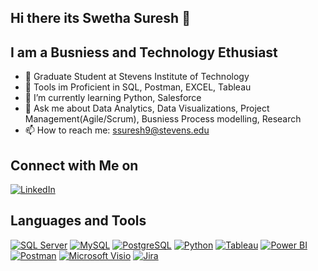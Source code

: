 ## Hi there its Swetha Suresh 👋

## I am a Busniess and Technology Ethusiast


- 🔭  Graduate Student at Stevens Institute of Technology
- 🌱 Tools im Proficient in SQL, Postman, EXCEL, Tableau
- 🌱 I’m currently learning Python, Salesforce
- 💬 Ask me about Data Analytics, Data Visualizations, Project Management(Agile/Scrum), Busniess Process modelling, Research
- 📫 How to reach me: ssuresh9@stevens.edu

## Connect with Me on

<a href="https://linkedin.com/in/swethasrsh">
  <img src="https://img.shields.io/badge/-0A66C2?style=flat&logo=linkedin&logoColor=white" alt="LinkedIn"/>
</a>

## Languages and Tools

<p align="left">
  <a href="https://www.microsoft.com/en-us/sql-server"><img src="https://img.shields.io/badge/-CC2927?style=flat&logo=microsoft-sql-server&logoColor=white" alt="SQL Server" /></a>
  <a href="https://www.mysql.com/"><img src="https://img.shields.io/badge/-4479A1?style=flat&logo=mysql&logoColor=white" alt="MySQL" /></a>
  <a href="https://www.postgresql.org/"><img src="https://img.shields.io/badge/-336791?style=flat&logo=postgresql&logoColor=white" alt="PostgreSQL" /></a>
  <a href="https://www.python.org/"><img src="https://img.shields.io/badge/-3776AB?style=flat&logo=python&logoColor=white" alt="Python" /></a>
  <a href="https://www.tableau.com/"><img src="https://img.shields.io/badge/-E97627?style=flat&logo=tableau&logoColor=white" alt="Tableau" /></a>
  <a href="https://powerbi.microsoft.com/"><img src="https://img.shields.io/badge/-F2C811?style=flat&logo=power-bi&logoColor=black" alt="Power BI" /></a>
  <a href="https://www.postman.com/"><img src="https://img.shields.io/badge/-FF6C37?style=flat&logo=postman&logoColor=white" alt="Postman" /></a>
  <a href="https://www.microsoft.com/en-us/microsoft-365/visio/flowchart-software"><img src="https://img.shields.io/badge/-3955A3?style=flat&logo=microsoft-visio&logoColor=white" alt="Microsoft Visio" /></a>
  <a href="https://www.atlassian.com/software/jira"><img src="https://img.shields.io/badge/-0052CC?style=flat&logo=jira&logoColor=white" alt="Jira" /></a>
</p>


